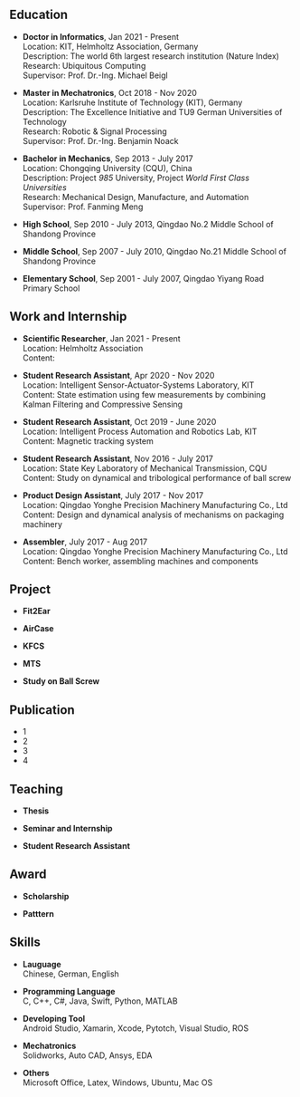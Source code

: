 ## Education
- **Doctor in Informatics**, Jan 2021 - Present  
Location: KIT, Helmholtz Association, Germany  
Description: The world 6th largest research institution (Nature Index)  
Research: Ubiquitous Computing  
Supervisor: Prof. Dr.-Ing. Michael Beigl  

- **Master in Mechatronics**, Oct 2018 - Nov 2020  
Location: Karlsruhe Institute of Technology (KIT), Germany  
Description: The Excellence Initiative and TU9 German Universities of Technology  
Research: Robotic & Signal Processing  
Supervisor: Prof. Dr.-Ing. Benjamin Noack  

- **Bachelor in Mechanics**, Sep 2013 - July 2017  
Location: Chongqing University (CQU), China  
Description: Project _985_ University, Project _World First Class Universities_  
Research: Mechanical Design, Manufacture, and Automation  
Supervisor: Prof. Fanming Meng  

- **High School**, Sep 2010 - July 2013, Qingdao No.2 Middle School of Shandong Province  

- **Middle School**, Sep 2007 - July 2010, Qingdao No.21 Middle School of Shandong Province  

- **Elementary School**, Sep 2001 - July 2007, Qingdao Yiyang Road Primary School  

## Work and Internship
- **Scientific Researcher**, Jan 2021 - Present  
Location: Helmholtz Association  
Content: 

- **Student Research Assistant**, Apr 2020 - Nov 2020  
Location: Intelligent Sensor-Actuator-Systems Laboratory, KIT  
Content: State estimation using few measurements by combining Kalman Filtering and Compressive Sensing  

- **Student Research Assistant**, Oct 2019 - June 2020  
Location: Intelligent Process Automation and Robotics Lab, KIT  
Content: Magnetic tracking system  

- **Student Research Assistant**, Nov 2016 - July 2017  
Location: State Key Laboratory of Mechanical Transmission, CQU  
Content: Study on dynamical and tribological performance of ball screw  

- **Product Design Assistant**, July 2017 - Nov 2017  
Location: Qingdao Yonghe Precision Machinery Manufacturing Co., Ltd  
Content: Design and dynamical analysis of mechanisms on packaging machinery  

- **Assembler**, July 2017 - Aug 2017  
Location: Qingdao Yonghe Precision Machinery Manufacturing Co., Ltd  
Content: Bench worker, assembling machines and components  


## Project
- **Fit2Ear**  

- **AirCase**  
 
- **KFCS**  

- **MTS**  

- **Study on Ball Screw**  

## Publication
- 1
- 2
- 3
- 4

## Teaching
- **Thesis**  

- **Seminar and Internship**  

- **Student Research Assistant**  

## Award
- **Scholarship**  

- **Patttern**  

## Skills
- **Lauguage**  
Chinese, German, English

- **Programming Language**  
C, C++, C#, Java, Swift, Python, MATLAB

- **Developing Tool**  
Android Studio, Xamarin, Xcode, Pytotch, Visual Studio, ROS

- **Mechatronics**  
Solidworks, Auto CAD, Ansys, EDA

- **Others**  
Microsoft Office, Latex, Windows, Ubuntu, Mac OS

